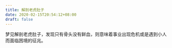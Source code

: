 ```yaml
---
title: 解剖老虎肚子
date: 2020-02-15T20:54:12+08:00
draft: false
---
```


梦见解剖老虎肚子，发现只有骨头没有鲜血，则意味着事业出现危机或是遇到小人而面临困境的征兆。

